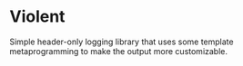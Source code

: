 # Violent
Simple header-only logging library that uses some template metaprogramming to make the output more customizable.


